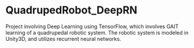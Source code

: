 # QuadrupedRobot_DeepRN
Project involving Deep Learning using TensorFlow, which involves GAIT learning of a quadrupedal robotic system. The robotic system is modeled in Unity3D, and utilizes recurrent neural networks.

